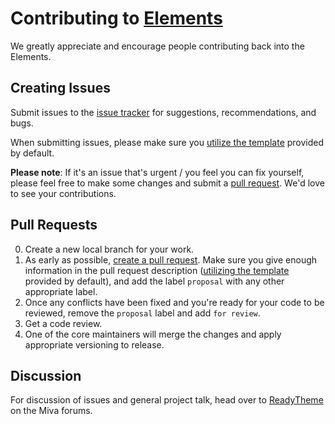 # Contributing to [Elements](https://github.com/mivaecommerce/Elements)

We greatly appreciate and encourage people contributing back into the Elements.

## Creating Issues

Submit issues to the [issue tracker](https://github.com/mivaecommerce/Elements/issues) for suggestions, recommendations, and bugs.

When submitting issues, please make sure you [utilize the template](https://github.com/mivaecommerce/Elements/docs/ISSUE_TEMPLATE.md) provided by default.

**Please note**: If it's an issue that's urgent / you feel you can fix yourself, please feel free to make some changes and submit a [pull request](#pull-requests). We'd love to see your contributions.

## Pull Requests

0. Create a new local branch for your work.
0. As early as possible, [create a pull request](https://github.com/mivaecommerce/Elements/pulls). Make sure you give enough information
 in the pull request description ([utilizing the template](https://github.com/mivaecommerce/Elements/docs/PULL_REQUEST_TEMPLATE.md) provided by default), 
 and add the label `proposal` with any other appropriate label.
0. Once any conflicts have been fixed and you're ready for your code to be reviewed, remove the `proposal` label and add `for review`.
0. Get a code review.
0. One of the core maintainers will merge the changes and apply appropriate versioning to release.

## Discussion

For discussion of issues and general project talk, head over to [ReadyTheme](http://www.miva.com/forums/forum/designers-and-developers/readytheme) on the Miva forums.

